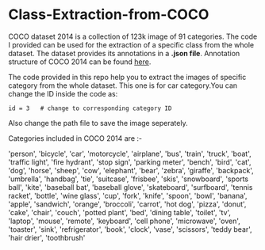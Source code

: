 # Class-Extraction-from-COCO

  COCO dataset 2014 is a collection of 123k image of 91 categories. The code I provided can be used for the extraction of a specific class from the whole dataset. The dataset provides its annotations in a **.json file**. Annotation structure of COCO 2014 can be found [here](https://github.com/alwynmathew/COCO-annotation-structure).

  The code provided in this repo help you to extract the images of specific category from the whole dataset. This one is for car category.You can change the ID inside the code as:

```
id = 3   # change to corresponding category ID                  
```
Also change the path file to save the image seperately.

Categories included in COCO 2014 are :- 

'person', 'bicycle', 'car', 'motorcycle', 'airplane', 'bus', 'train', 'truck', 'boat', 'traffic light', 'fire hydrant', 'stop sign', 'parking meter', 'bench', 'bird', 'cat', 'dog', 'horse', 'sheep', 'cow', 'elephant', 'bear', 'zebra', 'giraffe', 'backpack', 'umbrella', 'handbag', 'tie', 'suitcase', 'frisbee', 'skis', 'snowboard', 'sports ball', 'kite', 'baseball bat', 'baseball glove', 'skateboard', 'surfboard', 'tennis racket', 'bottle', 'wine glass', 'cup', 'fork', 'knife', 'spoon', 'bowl', 'banana', 'apple', 'sandwich', 'orange', 'broccoli', 'carrot', 'hot dog', 'pizza', 'donut', 'cake', 'chair', 'couch', 'potted plant', 'bed', 'dining table', 'toilet', 'tv', 'laptop', 'mouse', 'remote', 'keyboard', 'cell phone', 'microwave', 'oven', 'toaster', 'sink', 'refrigerator', 'book', 'clock', 'vase', 'scissors', 'teddy bear', 'hair drier', 'toothbrush'
